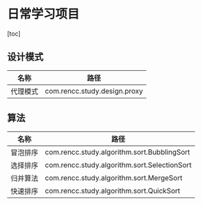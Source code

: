 # 日常学习项目


[toc]

## 设计模式
名称 | 路径
---|---
代理模式 | com.rencc.study.design.proxy

## 算法
名称 | 路径
---|---
冒泡排序| com.rencc.study.algorithm.sort.BubblingSort
选择排序| com.rencc.study.algorithm.sort.SelectionSort
归并算法 | com.rencc.study.algorithm.sort.MergeSort
快速排序 | com.rencc.study.algorithm.sort.QuickSort


